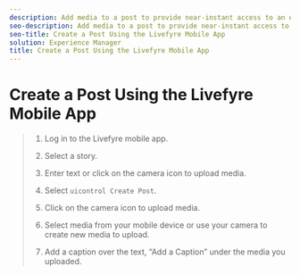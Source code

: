 ```yaml
---
description: Add media to a post to provide near-instant access to an event from your mobile device.
seo-description: Add media to a post to provide near-instant access to an event from your mobile device.
seo-title: Create a Post Using the Livefyre Mobile App
solution: Experience Manager
title: Create a Post Using the Livefyre Mobile App
---
```


# Create a Post Using the Livefyre Mobile App

>1. Log in to the Livefyre mobile app.
>   
>1. Select a story.
>   
>1. Enter text or click on the camera icon to upload media.
>   
>1. Select `uicontrol Create Post`.
>   
>1. Click on the camera icon to upload media.
>   
>1. Select media from your mobile device or use your camera to create new media to upload.
>   
>1. Add a caption over the text, “Add a Caption” under the media you uploaded.
>   
>   
